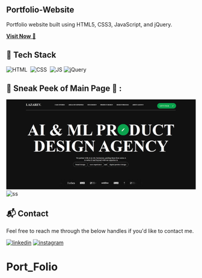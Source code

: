 ## Portfolio-Website
Portfolio website built using HTML5, CSS3, JavaScript, and jQuery.

<a href="https://dev-tanish.github.io/Clone_of_lazarev/" target="_blank">**Visit Now** 🚀</a>


## 📌 Tech Stack
![HTML](https://img.shields.io/badge/html5%20-%23E34F26.svg?&style=for-the-badge&logo=html5&logoColor=white)&nbsp;
![CSS](https://img.shields.io/badge/css3%20-%231572B6.svg?&style=for-the-badge&logo=css3&logoColor=white)&nbsp;
![JS](https://img.shields.io/badge/javascript%20-%23323330.svg?&style=for-the-badge&logo=javascript&logoColor=%23F7DF1E)
<img alt="jQuery" src="https://img.shields.io/badge/jquery-%230769AD.svg?style=for-the-badge&logo=jquery&logoColor=white"/>

## 📌 Sneak Peek of Main Page 🙈 :
![mockup720](https://github.com/Dev-Tanish/Clone_of_lazarev/blob/main/Screenshot%202024-07-08%20174558.png)
![ss]()


<h2>📬 Contact</h2>

Feel free to reach me through the below handles if you'd like to contact me.

[![linkedin](https://img.shields.io/badge/LinkedIn-0077B5?style=for-the-badge&logo=linkedin&logoColor=white)](https://www.linkedin.com/in/tanish-vishwakarma-569760278/)
[![instagram](https://img.shields.io/badge/Instagram-E4405F?style=for-the-badge&logo=instagram&logoColor=white)](https://www.instagram.com/_code_snipper/)
# Port_Folio
